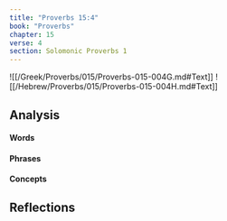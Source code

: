 ```yaml
---
title: "Proverbs 15:4"
book: "Proverbs"
chapter: 15
verse: 4
section: Solomonic Proverbs 1
---
```

![[/Greek/Proverbs/015/Proverbs-015-004G.md#Text]]
![[/Hebrew/Proverbs/015/Proverbs-015-004H.md#Text]]

## Analysis

#### Words

#### Phrases

#### Concepts

## Reflections
